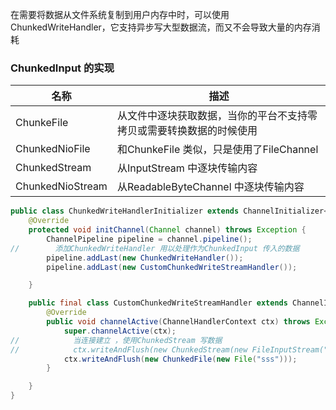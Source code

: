 在需要将数据从文件系统复制到用户内存中时，可以使用 ChunkedWriteHandler，它支持异步写大型数据流，而又不会导致大量的内存消耗

### ChunkedInput 的实现

| 名称             | 描述                                                         |
| ---------------- | ------------------------------------------------------------ |
| ChunkeFile       | 从文件中逐块获取数据，当你的平台不支持零拷贝或需要转换数据的时候使用 |
| ChunkedNioFile   | 和ChunkeFile 类似，只是使用了FileChannel                     |
| ChunkedStream    | 从InputStream  中逐块传输内容                                |
| ChunkedNioStream | 从ReadableByteChannel 中逐块传输内容                         |

```java
public class ChunkedWriteHandlerInitializer extends ChannelInitializer<Channel> {
    @Override
    protected void initChannel(Channel channel) throws Exception {
        ChannelPipeline pipeline = channel.pipeline();
//        添加ChunkedWriteHandler 用以处理作为ChunkedInput 传入的数据
        pipeline.addLast(new ChunkedWriteHandler());
        pipeline.addLast(new CustomChunkedWriteStreamHandler());

    }

    public final class CustomChunkedWriteStreamHandler extends ChannelInboundHandlerAdapter {
        @Override
        public void channelActive(ChannelHandlerContext ctx) throws Exception {
            super.channelActive(ctx);
//            当连接建立 ，使用ChunkedStream 写数据
//            ctx.writeAndFlush(new ChunkedStream(new FileInputStream("sss")));
            ctx.writeAndFlush(new ChunkedFile(new File("sss")));
        }

    }
}
```